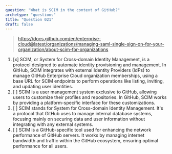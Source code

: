 ```yaml
---
question: "What is SCIM in the context of GitHub?"
archetype: "questions"
title: "Question 021"
draft: false
---
```


> https://docs.github.com/en/enterprise-cloud@latest/organizations/managing-saml-single-sign-on-for-your-organization/about-scim-for-organizations
1. [x] SCIM, or System for Cross-domain Identity Management, is a protocol designed to automate identity provisioning and management. In GitHub, SCIM integrates with external Identity Providers (IdPs) to manage GitHub Enterprise Cloud organization memberships, using a base URL for SCIM endpoints to perform operations like listing, inviting, and updating user identities.
1. [ ] SCIM is a user management system exclusive to GitHub, allowing users to customize their profiles and repositories. In GitHub, SCIM works by providing a platform-specific interface for these customizations.
1. [ ] SCIM stands for System for Cross-domain Identity Management. It's a protocol that GitHub uses to manage internal database systems, focusing mainly on securing data and user information without integrating with any external systems.
1. [ ] SCIM is a GitHub-specific tool used for enhancing the network performance of GitHub servers. It works by managing internet bandwidth and traffic within the GitHub ecosystem, ensuring optimal performance for all users.
